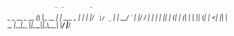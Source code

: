                    _ _        _          
 _   _  __ _  __ _(_) |_ __ _| | ___   _ 
| | | |/ _` |/ _` | | __/ _` | |/ / | | |
| |_| | (_| | (_| | | || (_| |   <| |_| |
 \__, |\__,_|\__, |_|\__\__,_|_|\_\\__,_|
 |___/       |___/                       

